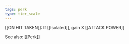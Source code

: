 ```yaml
---
tags: perk
type: tier_scale
---
```


[[ON HIT TAKEN]]: If [[Isolated]], gain X [[ATTACK POWER]] 


See also: [[Perk]]